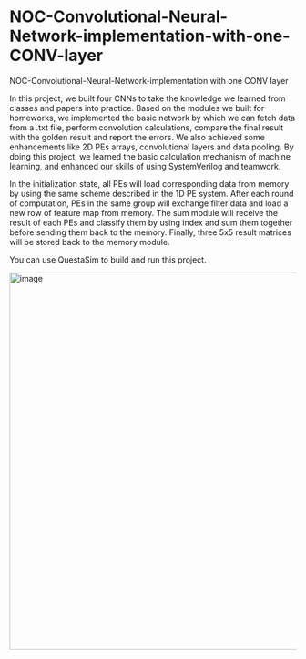 # NOC-Convolutional-Neural-Network-implementation-with-one-CONV-layer
NOC-Convolutional-Neural-Network-implementation with one CONV layer

In this project, we built four CNNs to take the knowledge we learned from classes and papers into practice. Based on the modules we built for homeworks, we implemented the basic network by which we can fetch data from a .txt file, perform convolution calculations, compare the final result with the golden result and report the errors. We also achieved some enhancements like 2D PEs arrays, convolutional layers and data pooling. By doing this project, we learned the basic calculation mechanism of machine learning, and enhanced our skills of using SystemVerilog and teamwork.

In the initialization state, all PEs will load corresponding data from memory by using the same scheme described in the 1D PE system. After each round of computation, PEs in the same group will exchange filter data and load a new row of feature map from memory. The sum module will receive the result of each PEs and classify them by using index and sum them together before sending them back to the memory. Finally, three 5x5 result matrices will be stored back to the memory module. 

You can use QuestaSim to build and run this project.

<img width="662" alt="image" src="https://user-images.githubusercontent.com/66343787/140835214-a5fe1048-080e-451a-bc26-75d99c470583.png">
